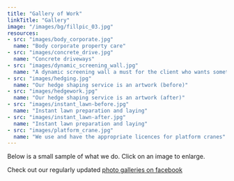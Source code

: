 ```yaml
---
title: "Gallery of Work"
linkTitle: "Gallery"
image: "/images/bg/fillpic_03.jpg"
resources:
- src: "images/body_corporate.jpg"
  name: "Body corporate property care"
- src: "images/concrete_drive.jpg"
  name: "Concrete driveways"
- src: "images/dynamic_screening_wall.jpg"
  name: "A dynamic screening wall a must for the client who wants something different"
- src: "images/hedging.jpg"
  name: "Our hedge shaping service is an artwork (before)"
- src: "images/hedgework.jpg"
  name: "Our hedge shaping service is an artwork (after)"
- src: "images/instant_lawn-before.jpg"
  name: "Instant lawn preparation and laying"
- src: "images/instant_lawn-after.jpg"
  name: "Instant lawn preparation and laying"
- src: "images/platform_crane.jpg"
  name: "We use and have the appropriate licences for platform cranes"
---
```


Below is a small sample of what we do. Click on an image to enlarge.

Check out our regularly updated [photo galleries on facebook](https://www.facebook.com/pg/Lifestyle-Garden-Maintenance-165205383532703/photos/)
